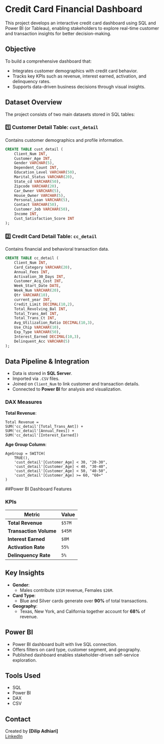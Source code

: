 
#  Credit Card Financial Dashboard

This project develops an interactive credit card dashboard using SQL and Power BI (or Tableau), enabling stakeholders to explore real-time customer and transaction insights for better decision-making.

##  Objective
To build a comprehensive dashboard that:
- Integrates customer demographics with credit card behavior.
- Tracks key KPIs such as revenue, interest earned, activation, and delinquency rates.
- Supports data-driven business decisions through visual insights.

##  Dataset Overview
The project consists of two main datasets stored in SQL tables:

### 1️⃣ Customer Detail Table: `cust_detail`
Contains customer demographics and profile information.
```sql
CREATE TABLE cust_detail (
    Client_Num INT,
    Customer_Age INT,
    Gender VARCHAR(5),
    Dependent_Count INT,
    Education_Level VARCHAR(50),
    Marital_Status VARCHAR(20),
    State_cd VARCHAR(50),
    Zipcode VARCHAR(20),
    Car_Owner VARCHAR(5),
    House_Owner VARCHAR(5),
    Personal_Loan VARCHAR(5),
    Contact VARCHAR(50),
    Customer_Job VARCHAR(50),
    Income INT,
    Cust_Satisfaction_Score INT
);
```

### 2️⃣ Credit Card Detail Table: `cc_detail`
Contains financial and behavioral transaction data.
```sql
CREATE TABLE cc_detail (
    Client_Num INT,
    Card_Category VARCHAR(20),
    Annual_Fees INT,
    Activation_30_Days INT,
    Customer_Acq_Cost INT,
    Week_Start_Date DATE,
    Week_Num VARCHAR(20),
    Qtr VARCHAR(10),
    current_year INT,
    Credit_Limit DECIMAL(10,2),
    Total_Revolving_Bal INT,
    Total_Trans_Amt INT,
    Total_Trans_Ct INT,
    Avg_Utilization_Ratio DECIMAL(10,3),
    Use_Chip VARCHAR(10),
    Exp_Type VARCHAR(50),
    Interest_Earned DECIMAL(10,3),
    Delinquent_Acc VARCHAR(5)
);
```

##  Data Pipeline & Integration
- Data is stored in **SQL Server**.
- Imported via `.CSV` files.
- Joined on `Client_Num` to link customer and transaction details.
- Connected to **Power BI**  for analysis and visualization.


### DAX Measures
**Total Revenue**:
``` DAX
Total Revenue = 
SUM('cc_detail'[Total_Trans_Amt]) + 
SUM('cc_detail'[Annual_Fees]) + 
SUM('cc_detail'[Interest_Earned])
```

**Age Group Column**:
``` DAX
AgeGroup = SWITCH(
    TRUE(),
    'cust_detail'[Customer_Age] < 30, "20-30",
    'cust_detail'[Customer_Age] < 40, "30-40",
    'cust_detail'[Customer_Age] < 50, "40-50",
    'cust_detail'[Customer_Age] >= 60, "60+"
)
```

##Power BI Dashboard Features

### KPIs
| Metric                        | Value        |
|------------------------------|--------------|
| **Total Revenue**            | `$57M`       |
| **Transaction Volume**       | `$45M`       |
| **Interest Earned**          | `$8M`        |
| **Activation Rate**          | `55%`        |
| **Delinquency Rate**         | `5%`         |

## Key Insights
- **Gender**:  
  - Males contribute `$31M` revenue, Females `$26M`.
- **Card Type**:  
  - Blue and Silver cards generate over **90%** of total transactions.
- **Geography**:  
  - Texas, New York, and California together account for **68%** of revenue.

## Power BI
-  Power BI dashboard built with live SQL connection.
- Offers filters on card type, customer segment, and geography.
- Published dashboard enables stakeholder-driven self-service exploration.

##  Tools Used
-  SQL 
-  Power BI 
-  DAX
-  CSV


##  Contact
Created by **[Dilip Adhiari]**   
[LinkedIn](https://www.linkedin.com/in/dilip-adhikari/)  



